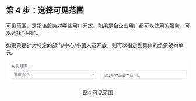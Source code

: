 ## 第 4 步：选择可见范围

可见范围，是指该服务对哪些用户开放。如果是全企业用户都可以使用的服务，可以选择“不限”。

如果只是针对特定的部门/中心/小组人员开放，则可以指定到具体的组织架构单元。

![](../media/step004.png)
<center>图4.可见范围</center>